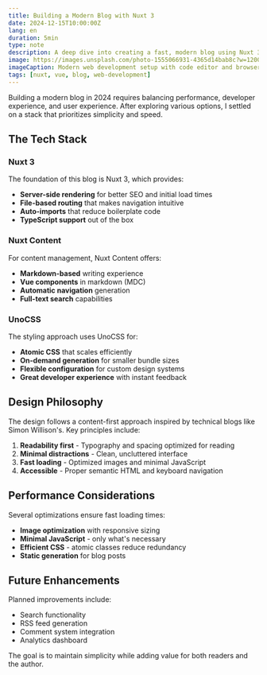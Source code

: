 ```yaml
---
title: Building a Modern Blog with Nuxt 3
date: 2024-12-15T10:00:00Z
lang: en
duration: 5min
type: note
description: A deep dive into creating a fast, modern blog using Nuxt 3, Nuxt Content, and UnoCSS. Learn about the architecture decisions and design principles behind a content-first approach.
image: https://images.unsplash.com/photo-1555066931-4365d14bab8c?w=1200&h=600&fit=crop&crop=entropy&auto=format&q=80
imageCaption: Modern web development setup with code editor and browser
tags: [nuxt, vue, blog, web-development]
---
```


Building a modern blog in 2024 requires balancing performance, developer experience, and user experience. After exploring various options, I settled on a stack that prioritizes simplicity and speed.

## The Tech Stack

### Nuxt 3

The foundation of this blog is Nuxt 3, which provides:

- **Server-side rendering** for better SEO and initial load times
- **File-based routing** that makes navigation intuitive
- **Auto-imports** that reduce boilerplate code
- **TypeScript support** out of the box

### Nuxt Content

For content management, Nuxt Content offers:

- **Markdown-based** writing experience
- **Vue components** in markdown (MDC)
- **Automatic navigation** generation
- **Full-text search** capabilities

### UnoCSS

The styling approach uses UnoCSS for:

- **Atomic CSS** that scales efficiently
- **On-demand generation** for smaller bundle sizes
- **Flexible configuration** for custom design systems
- **Great developer experience** with instant feedback

## Design Philosophy

The design follows a content-first approach inspired by technical blogs like Simon Willison's. Key principles include:

1. **Readability first** - Typography and spacing optimized for reading
2. **Minimal distractions** - Clean, uncluttered interface
3. **Fast loading** - Optimized images and minimal JavaScript
4. **Accessible** - Proper semantic HTML and keyboard navigation

## Performance Considerations

Several optimizations ensure fast loading times:

- **Image optimization** with responsive sizing
- **Minimal JavaScript** - only what's necessary
- **Efficient CSS** - atomic classes reduce redundancy
- **Static generation** for blog posts

## Future Enhancements

Planned improvements include:

- Search functionality
- RSS feed generation
- Comment system integration
- Analytics dashboard

The goal is to maintain simplicity while adding value for both readers and the author.
